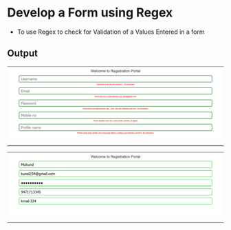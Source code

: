 #  Develop a Form using Regex
- To use Regex to check for Validation of a Values Entered in a form

## Output
![Screenshot](Output1.png)

<hr />

![Screenshot](Output2.png)
<hr />
